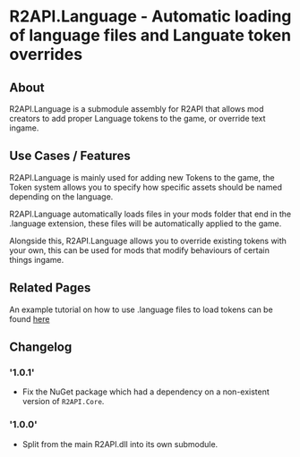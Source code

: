 # R2API.Language - Automatic loading of language files and Languate token overrides

## About

R2API.Language is a submodule assembly for R2API that allows mod creators to add proper Language tokens to the game, or override text ingame.

## Use Cases / Features

R2API.Language is mainly used for adding new Tokens to the game, the Token system allows you to specify how specific assets should be named depending on the language.

R2API.Language automatically loads files in your mods folder that end in the .language extension, these files will be automatically applied to the game.

Alongside this, R2API.Language allows you to override existing tokens with your own, this can be used for mods that modify behaviours of certain things ingame.

## Related Pages

An example tutorial on how to use .language files to load tokens can be found [here](https://risk-of-thunder.github.io/R2Wiki/Mod-Creation/Assets/Localization/)

## Changelog

### '1.0.1'
* Fix the NuGet package which had a dependency on a non-existent version of `R2API.Core`.

### '1.0.0'
* Split from the main R2API.dll into its own submodule.
